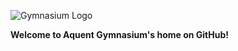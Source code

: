 ![Gymnasium Logo](https://cdn.rawgit.com/gymnasium/gymnasium.github.io/master/assets/GYM-logo.svg)

**Welcome to Aquent Gymnasium's home on GitHub!**

